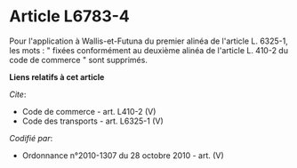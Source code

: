 # Article L6783-4

Pour l'application à Wallis-et-Futuna du premier alinéa de l'article L. 6325-1, les mots : " fixées conformément au deuxième
alinéa de l'article L. 410-2 du code de commerce " sont supprimés.

**Liens relatifs à cet article**

_Cite_:

  - Code de commerce - art. L410-2 (V)
  - Code des transports - art. L6325-1 (V)

_Codifié par_:

  - Ordonnance n°2010-1307 du 28 octobre 2010 - art. (V)
